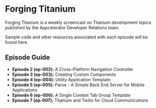 # Forging Titanium

Forging Titanium is a weekly screencast on Titanium development topics published by the Appcelerator Developer Relations team.

Sample code and other resources associated with each episode will be found here.

## Episode Guide

* __Episode 2 (ep-002):__ A Cross-Platform Navigation Controller
* __Episode 3 (ep-003):__ Creating Custom Components
* __Episode 4 (ep-004):__ Utility Application Template
* __Episode 5 (ep-005):__ Parse - A Simple Back End Server for Mobile Applications
* __Episode 6 (ep-006):__ A Single Context Tab Group Template
* __Episode 7 (ep-007):__ Titanium and Twilio for Cloud Communications